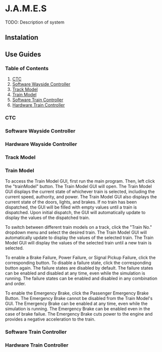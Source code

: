 # J.A.M.E.S
TODO: Description of system

## Instalation

## Use Guides

### Table of Contents
1. [CTC](#ctc)
2. [Software Wayside Controller](#software-wayside-controller)
3. [Track Model](#track-model)
4. [Train Model](#train-model)
5. [Software Train Controller](#software-train-controller)
6. [Hardware Train Controller](#hardware-train-controller)

### CTC

### Software Wayside Controller

### Hardware Wayside Controller

### Track Model

### Train Model
To access the Train Model GUI, first run the main program. Then, left click the "trainModel" button. The Train Model GUI will open. The Train Model GUI displays the current state of whichever train is selected, including the current speed, authority, and power. The Train Model GUI also displays the current state of the doors, lights, and brakes. If no train has been dispatched, the GUI will be filled with empty values until a train is dispatched.  Upon initial dispatch, the GUI will automatically update to display the values of the dispatched train.

To switch between different train models on a track, click the "Train No." dropdown menu and select the desired train. The Train Model GUI will automatically update to display the values of the selected train. The Train Model GUI will display the values of the selected train until a new train is selected.

To enable a Brake Failure, Power Failure, or Signal Pickup Failure, click the corresponding button. To disable a failure state, click the corresponding button again. The failure states are disabled by default. The failure states can be enabled and disabled at any time, even while the simulation is running. The failure states can be enabled and disabled in any combination and order.

To enable the Emergency Brake, click the Passenger Emergency Brake Button. The Emergency Brake cannot be disabled from the Train Model's GUI. The Emergency Brake can be enabled at any time, even while the simulation is running. The Emergency Brake can be enabled even in the case of brake failue.  The Emergency Brake cuts power to the engine and provides a negative acceleration to the train.

### Software Train Controller

### Hardware Train Controller
